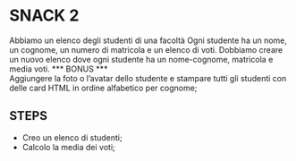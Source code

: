 SNACK 2
======

Abbiamo un elenco degli studenti di una facoltà
Ogni studente ha un nome, un cognome, un numero di matricola e un elenco di voti.
Dobbiamo creare un nuovo elenco dove ogni studente ha un nome-cognome, matricola e media voti.
*** BONUS *** <br>
Aggiungere la foto o l’avatar dello studente e stampare tutti gli studenti con delle card HTML in ordine alfabetico per cognome;

## STEPS
- Creo un elenco di studenti;
- Calcolo la media dei voti;
